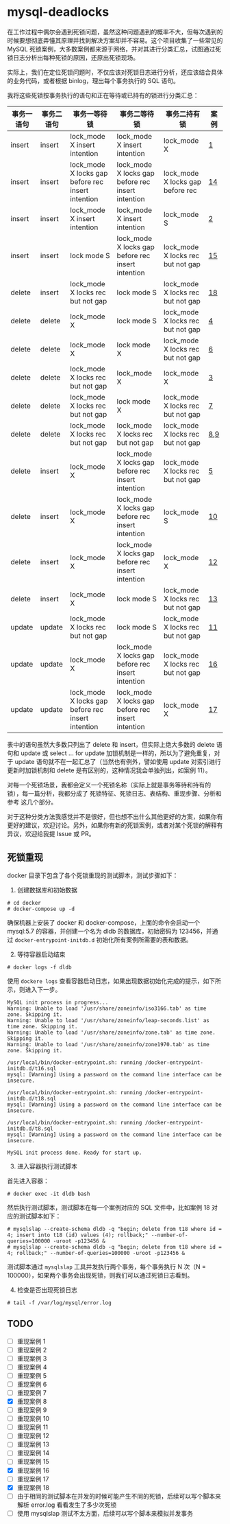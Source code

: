 # mysql-deadlocks

在工作过程中偶尔会遇到死锁问题，虽然这种问题遇到的概率不大，但每次遇到的时候要想彻底弄懂其原理并找到解决方案却并不容易。这个项目收集了一些常见的 MySQL 死锁案例，大多数案例都来源于网络，并对其进行分类汇总，试图通过死锁日志分析出每种死锁的原因，还原出死锁现场。

实际上，我们在定位死锁问题时，不仅应该对死锁日志进行分析，还应该结合具体的业务代码，或者根据 binlog，理出每个事务执行的 SQL 语句。

我将这些死锁按事务执行的语句和正在等待或已持有的锁进行分类汇总：

|事务一语句|事务二语句|事务一等待锁|事务二等待锁|事务二持有锁|案例|
|---------|-----------|---------|-----------|-----------|---|
|insert|insert|lock_mode X insert intention|lock_mode X insert intention|lock_mode X|[1](https://github.com/aneasystone/mysql-deadlocks/blob/master/1.md)|
|insert|insert|lock_mode X locks gap before rec insert intention|lock_mode X locks gap before rec insert intention|lock_mode X locks gap before rec|[14](https://github.com/aneasystone/mysql-deadlocks/blob/master/14.md)|
|insert|insert|lock_mode X insert intention|lock_mode X insert intention|lock_mode S|[2](https://github.com/aneasystone/mysql-deadlocks/blob/master/2.md)|
|insert|insert|lock mode S|lock_mode X locks gap before rec insert intention|lock_mode X locks rec but not gap|[15](https://github.com/aneasystone/mysql-deadlocks/blob/master/15.md)|
|delete|insert|lock_mode X locks rec but not gap|lock mode S|lock_mode X locks rec but not gap|[18](https://github.com/aneasystone/mysql-deadlocks/blob/master/18.md)|
|delete|delete|lock_mode X|lock mode S|lock_mode X locks rec but not gap|[4](https://github.com/aneasystone/mysql-deadlocks/blob/master/4.md)|
|delete|delete|lock_mode X|lock mode X|lock_mode X locks rec but not gap|[6](https://github.com/aneasystone/mysql-deadlocks/blob/master/6.md)|
|delete|delete|lock_mode X locks rec but not gap|lock_mode X|lock_mode X|[3](https://github.com/aneasystone/mysql-deadlocks/blob/master/3.md)|
|delete|delete|lock_mode X locks rec but not gap|lock mode X|lock_mode X locks rec but not gap|[7](https://github.com/aneasystone/mysql-deadlocks/blob/master/7.md)|
|delete|delete|lock_mode X locks rec but not gap|lock_mode X locks rec but not gap|lock_mode X locks rec but not gap|[8](https://github.com/aneasystone/mysql-deadlocks/blob/master/8.md),[9](https://github.com/aneasystone/mysql-deadlocks/blob/master/9.md)|
|delete|insert|lock_mode X|lock_mode X locks gap before rec insert intention|lock_mode X locks rec but not gap|[5](https://github.com/aneasystone/mysql-deadlocks/blob/master/5.md)|
|delete|insert|lock_mode X|lock_mode X locks gap before rec insert intention|lock_mode S|[10](https://github.com/aneasystone/mysql-deadlocks/blob/master/10.md)|
|delete|insert|lock_mode X|lock_mode X locks gap before rec insert intention|lock_mode X|[12](https://github.com/aneasystone/mysql-deadlocks/blob/master/12.md)|
|delete|insert|lock_mode X|lock mode S|lock_mode X locks rec but not gap|[13](https://github.com/aneasystone/mysql-deadlocks/blob/master/13.md)|
|update|update|lock_mode X locks rec but not gap|lock mode S|lock_mode X locks rec but not gap|[11](https://github.com/aneasystone/mysql-deadlocks/blob/master/11.md)|
|update|update|lock_mode X|lock_mode X locks gap before rec insert intention|lock_mode X locks rec but not gap|[16](https://github.com/aneasystone/mysql-deadlocks/blob/master/16.md)|
|update|update|lock_mode X locks gap before rec insert intention|lock_mode X locks gap before rec insert intention|lock_mode X|[17](https://github.com/aneasystone/mysql-deadlocks/blob/master/17.md)|

表中的语句虽然大多数只列出了 delete 和 insert，但实际上绝大多数的 delete 语句和 update 或 select ... for update 加锁机制是一样的，所以为了避免重复，对于 update 语句就不在一起汇总了（当然也有例外，譬如使用 update 对索引进行更新时加锁机制和 delete 是有区别的，这种情况我会单独列出，如案例 11）。

对每一个死锁场景，我都会定义一个死锁名称（实际上就是事务等待和持有的锁），每一篇分析，我都分成了 死锁特征、死锁日志、表结构、重现步骤、分析和参考 这几个部分。

对于这种分类方法我感觉并不是很好，但也想不出什么其他更好的方案，如果你有更好的建议，欢迎讨论。另外，如果你有新的死锁案例，或者对某个死锁的解释有异议，欢迎给我提 Issue 或 PR。

## 死锁重现

docker 目录下包含了各个死锁重现的测试脚本，测试步骤如下：

1. 创建数据库和初始数据

```
# cd docker
# docker-compose up -d
```

确保机器上安装了 docker 和 docker-compose，上面的命令会启动一个 mysql:5.7 的容器，并创建一个名为 dldb 的数据库，初始密码为 123456，并通过 `docker-entrypoint-initdb.d` 初始化所有案例所需要的表和数据。

2. 等待容器启动结束

```
# docker logs -f dldb
```

使用 `dockere logs` 查看容器启动日志，如果出现数据初始化完成的提示，如下所示，则进入下一步。

```
MySQL init process in progress...
Warning: Unable to load '/usr/share/zoneinfo/iso3166.tab' as time zone. Skipping it.
Warning: Unable to load '/usr/share/zoneinfo/leap-seconds.list' as time zone. Skipping it.
Warning: Unable to load '/usr/share/zoneinfo/zone.tab' as time zone. Skipping it.
Warning: Unable to load '/usr/share/zoneinfo/zone1970.tab' as time zone. Skipping it.

/usr/local/bin/docker-entrypoint.sh: running /docker-entrypoint-initdb.d/t16.sql
mysql: [Warning] Using a password on the command line interface can be insecure.

/usr/local/bin/docker-entrypoint.sh: running /docker-entrypoint-initdb.d/t18.sql
mysql: [Warning] Using a password on the command line interface can be insecure.

/usr/local/bin/docker-entrypoint.sh: running /docker-entrypoint-initdb.d/t8.sql
mysql: [Warning] Using a password on the command line interface can be insecure.

MySQL init process done. Ready for start up.
```

3. 进入容器执行测试脚本

首先进入容器：

```
# docker exec -it dldb bash
```

然后执行测试脚本，测试脚本在每一个案例对应的 SQL 文件中，比如案例 18 对应的测试脚本如下：

```
# mysqlslap --create-schema dldb -q "begin; delete from t18 where id = 4; insert into t18 (id) values (4); rollback;" --number-of-queries=100000 -uroot -p123456 &
# mysqlslap --create-schema dldb -q "begin; delete from t18 where id = 4; rollback;" --number-of-queries=100000 -uroot -p123456 &
```

测试脚本通过 `mysqlslap` 工具并发执行两个事务，每个事务执行 N 次（N = 100000），如果两个事务会出现死锁，则我们可以通过死锁日志看到。

4. 检查是否出现死锁日志

```
# tail -f /var/log/mysql/error.log
```

## TODO

- [ ] 重现案例 1
- [ ] 重现案例 2
- [ ] 重现案例 3
- [ ] 重现案例 4
- [ ] 重现案例 5
- [ ] 重现案例 6
- [ ] 重现案例 7
- [x] 重现案例 8
- [ ] 重现案例 9
- [ ] 重现案例 10
- [ ] 重现案例 11
- [ ] 重现案例 12
- [ ] 重现案例 13
- [ ] 重现案例 14
- [ ] 重现案例 15
- [x] 重现案例 16
- [ ] 重现案例 17
- [x] 重现案例 18
- [ ] 由于相同的测试脚本在并发的时候可能产生不同的死锁，后续可以写个脚本来解析 error.log 看看发生了多少次死锁
- [ ] 使用 mysqlslap 测试不太方面，后续可以写个脚本来模拟并发事务